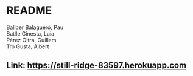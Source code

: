 # README

Ballber Balagueró, Pau  
Batlle Ginesta, Laia  
Pérez Oltra, Guillem  
Tro Gusta, Albert  

## Link: https://still-ridge-83597.herokuapp.com
